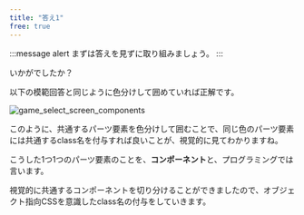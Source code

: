 ```yaml
---
title: "答え1"
free: true
---
```


:::message alert
まずは答えを見ずに取り組みましょう。
:::

いかがでしたか？

以下の模範回答と同じように色分けして囲めていれば正解です。

![game_select_screen_components](https://storage.googleapis.com/zenn-user-upload/fch0e00p2yt9xlknzlh0zauzileq)

このように、共通するパーツ要素を色分けして囲むことで、同じ色のパーツ要素には共通するclass名を付与すれば良いことが、視覚的に見てわかりますね。

こうした1つ1つのパーツ要素のことを、**コンポーネント**と、プログラミングでは言います。

視覚的に共通するコンポーネントを切り分けることができましたので、オブジェクト指向CSSを意識したclass名の付与をしていきます。
